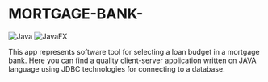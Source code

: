 # MORTGAGE-BANK-
![Java](https://img.shields.io/badge/java-%23ED8B00.svg?style=for-the-badge&logo=java&logoColor=white)
![JavaFX](https://img.shields.io/badge/javaFX-brightgreen.svg)

This app represents software tool for selecting a loan budget in a mortgage bank.
Here you can find a quality client-server application written on JAVA language using JDBC technologies for connecting to a database.

